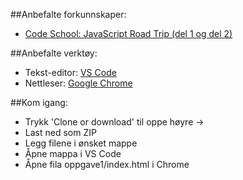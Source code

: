 ##Anbefalte forkunnskaper:
 + [Code School: JavaScript Road Trip (del 1 og del 2)](https://www.codeschool.com/learn/javascript)
 
##Anbefalte verktøy:
 + Tekst-editor: [VS Code](https://code.visualstudio.com)
 + Nettleser: [Google Chrome](https://www.google.com/chrome)

##Kom igang:
 + Trykk 'Clone or download' til oppe høyre ->
 + Last ned som ZIP
 + Legg filene i ønsket mappe
 + Åpne mappa i VS Code
 + Åpne fila oppgave1/index.html i Chrome
